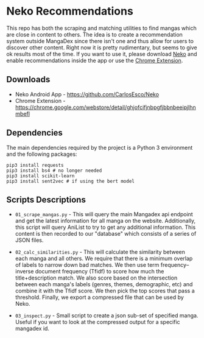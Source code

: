 # Neko Recommendations

This repo has both the scraping and matching utilities to find mangas which are close in content to others.
The idea is to create a recommendation system outside MangaDex since there isn't one and thus allow for users to discover other content.
Right now it is pretty rudimentary, but seems to give ok results most of the time.
If you want to use it, please download [Neko](https://github.com/CarlosEsco/Neko) and enable recommendations inside the app or use the [Chrome Extension](https://chrome.google.com/webstore/detail/mangadex-similar-manga/ghjofcifjnbpgfjbbnbeeipjlhnmbefl).

## Downloads

* Neko Android App - https://github.com/CarlosEsco/Neko
* Chrome Extension - https://chrome.google.com/webstore/detail/ghjofcifjnbpgfjbbnbeeipjlhnmbefl


## Dependencies

The main dependencies required by the project is a Python 3 environment and the following packages:
```
pip3 install requests
pip3 install bs4 # no longer needed
pip3 install scikit-learn
pip3 install sent2vec # if using the bert model
```

## Scripts Descriptions

* `01_scrape_mangas.py` - This will query the main Mangadex api endpoint and get the latest information for all manga on the website. Additionally, this script will query AniList to try to get any additional information. This content is then recorded to our "database" which consists of a series of JSON files.
  
* `02_calc_similarities.py` - This will calculate the similarity between each manga and all others. We require that there is a minimum overlap of labels to narrow down bad matches. We then use term frequency–inverse document frequency (Tfidf) to score how much the title+description match. We also score based on the intersection between each manga's labels (genres, themes, demographic, etc) and combine it with the Tfidf score. We then pick the top scores that pass a threshold. Finally, we export a compressed file that can be used by Neko.
  
* `03_inspect.py` - Small script to create a json sub-set of specified manga. Useful if you want to look at the compressed output for a specific mangadex id.






